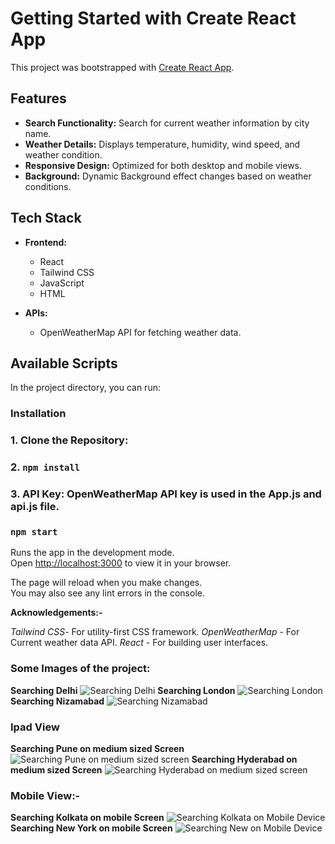 # Getting Started with Create React App

This project was bootstrapped with [Create React App](https://github.com/facebook/create-react-app).

## Features

- **Search Functionality:**  Search for current weather information by city name.
- **Weather Details:** Displays temperature, humidity, wind speed, and weather condition.
- **Responsive Design:** Optimized for both desktop and mobile views.
- **Background:** Dynamic Background effect changes based on weather conditions.

## Tech Stack

- **Frontend:**
  - React
  - Tailwind CSS
  - JavaScript
  - HTML

- **APIs:**
  - OpenWeatherMap API for fetching weather data.


## Available Scripts

In the project directory, you can run:

### Installation
### 1. **Clone the Repository:**

### 2. `npm install`
### 3. **API Key:** OpenWeatherMap API key is used in the **App.js** and   **api.js** file.
    
### `npm start`

Runs the app in the development mode.\
Open [http://localhost:3000](http://localhost:3000) to view it in your browser.

The page will reload when you make changes.\
You may also see any lint errors in the console.

**Acknowledgements:-**

*Tailwind CSS*- For utility-first CSS framework.
*OpenWeatherMap* - For Current weather data API.
*React* - For building user interfaces.

### Some Images of the project:
**Searching Delhi**
![Searching Delhi](image.png)
**Searching London**
![Searching London](image-1.png)
**Searching Nizamabad**
![Searching Nizamabad](image-2.png)

### Ipad View
**Searching Pune on medium sized Screen**
![Searching Pune on medium sized screen](image-3.png)
**Searching Hyderabad on medium sized Screen**
![Searching Hyderabad on medium sized screen](image-4.png)

### Mobile View:-
**Searching Kolkata on mobile Screen**
![Searching Kolkata on Mobile Device](image-5.png)
**Searching New York on mobile Screen**
![Searching New on Mobile Device](image-6.png)

